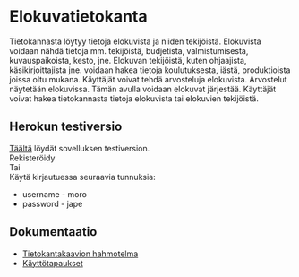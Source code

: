 # Elokuvatietokanta

Tietokannasta löytyy tietoja elokuvista ja niiden tekijöistä. 
Elokuvista voidaan nähdä tietoja mm. tekijöistä, budjetista, valmistumisesta, kuvauspaikoista, kesto, jne.
Elokuvan tekijöistä, kuten ohjaajista, käsikirjoittajista jne. voidaan hakea tietoja koulutuksesta, iästä, produktioista joissa oltu mukana.
Käyttäjät voivat tehdä arvosteluja elokuvista. Arvostelut näytetään elokuvissa. Tämän avulla voidaan elokuvat järjestää.
Käyttäjät voivat hakea tietokannasta tietoja elokuvista tai elokuvien tekijöistä.

## Herokun testiversio
[Täältä](https://tsoha-movierating-demo.herokuapp.com/) löydät sovelluksen testiversion.  
Rekisteröidy   
Tai  
Käytä kirjautuessa seuraavia tunnuksia:  
* username - moro
* password - jape

## Dokumentaatio
* [Tietokantakaavion hahmotelma](https://github.com/veliblesku/elokuvatietokanta/blob/master/documentation/img/elokuvatdb.png)
* [Käyttötapaukset](https://github.com/veliblesku/elokuvatietokanta/blob/master/documentation/userstories.md)
